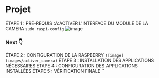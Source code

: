 # Projet
ÉTAPE 1 : PRÉ-REQUIS
:A:ACTIVER L'INTERFACE DU MODULE DE LA CAMÉRA
`sudo raspi-config`
![image](images/activer_camera)
### Next :point_down:
ÉTAPE 2 : CONFIGURATION DE LA RASPBERRY
`![image](images/activer_camera)`
ÉTAPE 3 : INSTALLATION  DES APPLICATIONS NÉCESSAIRES
ÉTAPE 4 : CONFIGURATION DES APPLICATIONS INSTALLÉES
ÉTAPE 5 : VÉRIFICATION FINALE
``
